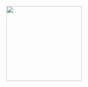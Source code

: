 <p align="center">
<img src="https://github.com/drshahizan/learn-github/blob/main/exercise/rashidah-UTM/images/RK_.jpg" height="200"/>
</p>
